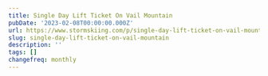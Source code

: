 ```yaml
---
title: Single Day Lift Ticket On Vail Mountain
pubDate: '2023-02-08T00:00:00.000Z'
url: https://www.stormskiing.com/p/single-day-lift-ticket-on-vail-mountain
slug: single-day-lift-ticket-on-vail-mountain
description: ''
tags: []
changefreq: monthly
---
```


<!-- Add post content below -->
